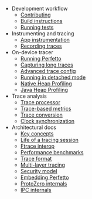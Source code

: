 * Development workflow
  * [Contributing](contributing.md)
  * [Build instructions](build-instructions.md)
  * [Running tests](testing.md)
* Instrumenting and tracing
  * [App instrumentation](app-instrumentation.md)
  * [Recording traces](recording-traces.md)
* On-device tracer
  * [Running Perfetto](running.md)
  * [Capturing long traces](long-traces.md)
  * [Advanced trace config](trace-config.md)
  * [Running in detached mode](detached-mode.md)
  * [Native Heap Profiling](heapprofd.md)
  * [Java Heap Profiling](java-hprof.md)
* Trace analysis
  * [Trace processor](trace-processor.md)
  * [Trace-based metrics](metrics.md)
  * [Trace conversion](traceconv.md)
  * [Clock synchronization](clock-sync.md)
* Architectural docs
  * [Key concepts](architecture.md)
  * [Life of a tracing session](life-of-a-tracing-session.md)
  * [Ftrace interop](ftrace.md)
  * [Performance benchmarks](benchmarks.md)
  * [Trace format](trace-format.md)
  * [Multi-layer tracing](multi-layer-tracing.md)
  * [Security model](security-model.md)
  * [Embedding Perfetto](embedder-guide.md)
  * [ProtoZero internals](protozero.md)
  * [IPC internals](ipc.md)
